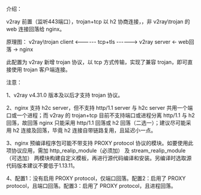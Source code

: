 介绍：

v2ray 前置（监听443端口），trojan+tcp 以 h2 协商连接，，非 v2ray\trojan 的 web 连接回落给 nginx。

原理图： v2ray\trojan client <------ tcp+tls ------> v2ray server <- web回落 -> nginx

此配置为 v2ray 新增 trojan 协议，以 tcp 方式传输，实现了兼容 trojan，即可直接使用 trojan 客户端连接。

注意：

1、v2ray v4.31.0 版本及以后才支持 trojan 协议。

2、nginx 支持 h2c server，但不支持 http/1.1 server 与 h2c server 共用一个端口或一个进程；而 v2ray 的 trojan+tcp 目前不支持端口或进程分离 http/1.1 与 h2 回落，故回落 nginx 只能采用 http/1.1 回落或 h2 回落（二选一）；建议尽可能采用 h2 连接及回落，毕竟 h2 连接自带链路复用，且延迟小一点。

3、nginx 预编译程序包可能不带支持 PROXY protocol 协议的模块。如要使用此项协议应用，需加 http_realip_module（必须加） 及 stream_realip_module（可选加） 两模块构建自定义模板，再进行源代码编译和安装。另编译时选取源代码版本建议不要低于1.13.11。

4、配置1：没有启用 PROXY protocol，仅端口回落。配置2：启用了 PROXY protocol，且端口回落。配置3：启用了 PROXY protocol，且进程回落。
